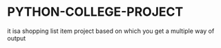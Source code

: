 # PYTHON-COLLEGE-PROJECT
it isa shopping list item project based on which you get a multiple way of output

